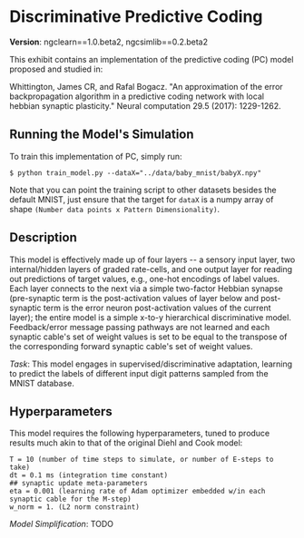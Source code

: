 # Discriminative Predictive Coding

<b>Version</b>: ngclearn==1.0.beta2, ngcsimlib==0.2.beta2

This exhibit contains an implementation of the predictive coding (PC) model
proposed and studied in:

Whittington, James CR, and Rafal Bogacz. "An approximation of the error
backpropagation algorithm in a predictive coding network with local hebbian
synaptic plasticity." Neural computation 29.5 (2017): 1229-1262.

## Running the Model's Simulation

To train this implementation of PC, simply run:

```console
$ python train_model.py --dataX="../data/baby_mnist/babyX.npy"
```

Note that you can point the training script to other datasets besides the
default MNIST, just ensure that the target for `dataX` is a numpy array of
shape `(Number data points x Pattern Dimensionality)`.

## Description

This model is effectively made up of four layers -- a sensory input layer,
two internal/hidden layers of graded rate-cells, and one output layer
for reading out predictions of target values, e.g., one-hot encodings of
label values. Each layer connects to the next via a simple two-factor
Hebbian synapse (pre-synaptic term is the post-activation values of
layer below and post-synaptic term is the error neuron post-activation
values of the current layer); the entire model is a simple x-to-y
hierarchical discriminative model. Feedback/error message passing pathways
are not learned and each synaptic cable's set of weight values is set to be
equal to the transpose of the corresponding forward synaptic cable's set of
weight values.

<i>Task</i>: This model engages in supervised/discriminative adaptation, learning
to predict the labels of different input digit patterns sampled from the MNIST
database.

## Hyperparameters

This model requires the following hyperparameters, tuned to produce results much akin
to that of the original Diehl and Cook model:

```
T = 10 (number of time steps to simulate, or number of E-steps to take)
dt = 0.1 ms (integration time constant)
## synaptic update meta-parameters
eta = 0.001 (learning rate of Adam optimizer embedded w/in each synaptic cable for the M-step)
w_norm = 1. (L2 norm constraint)
```

<!-- In effect, the model enforces a synaptic re-scaling based on an L2 norm
at the end of `T * dt` milliseconds (ms) -- this re-scaling step is maintained
by the particular Hebbian synapse used in our implementation of Whittington's
PC model. -->

<i>Model Simplification</i>: TODO
